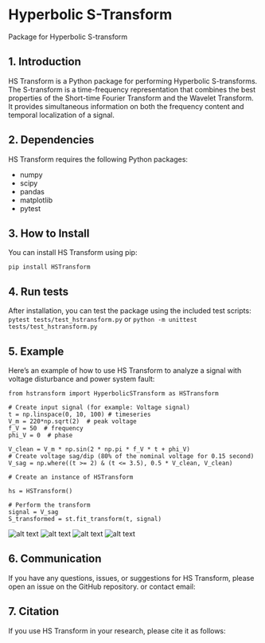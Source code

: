 # Hyperbolic S-Transform

Package for Hyperbolic S-transform

## 1. Introduction

HS Transform is a Python package for performing Hyperbolic S-transforms. The S-transform is a time-frequency representation that combines the best properties of the Short-time Fourier Transform and the Wavelet Transform. It provides simultaneous information on both the frequency content and temporal localization of a signal.

## 2. Dependencies

HS Transform requires the following Python packages:

- numpy
- scipy
- pandas
- matplotlib
- pytest

## 3. How to Install

You can install HS Transform using pip:

```
pip install HSTransform
```

## 4. Run tests

After installation, you can test the package using the included test scripts:
`pytest tests/test_hstransform.py`
or
`python -m unittest tests/test_hstransform.py`

## 5. Example

Here’s an example of how to use HS Transform to analyze a signal with voltage disturbance and power system fault:

```
from hstransform import HyperbolicSTransform as HSTransform

# Create input signal (for example: Voltage signal)
t = np.linspace(0, 10, 100) # timeseries
V_m = 220*np.sqrt(2)  # peak voltage
f_V = 50  # frequency
phi_V = 0  # phase

V_clean = V_m * np.sin(2 * np.pi * f_V * t + phi_V)
# Create voltage sag/dip (80% of the nominal voltage for 0.15 second)
V_sag = np.where((t >= 2) & (t <= 3.5), 0.5 * V_clean, V_clean)

# Create an instance of HSTransform

hs = HSTransform()

# Perform the transform
signal = V_sag
S_transformed = st.fit_transform(t, signal)
```

![alt text](./img/power_quality_disturbance.png)
![alt text](./img/power_quality_disturbance_trajectory.png)
![alt text](./img/fault_current.png)
![alt text](./img/fault_trajectory.png)

## 6. Communication

If you have any questions, issues, or suggestions for HS Transform, please open an issue on the GitHub repository.
or contact email:

## 7. Citation

If you use HS Transform in your research, please cite it as follows:
